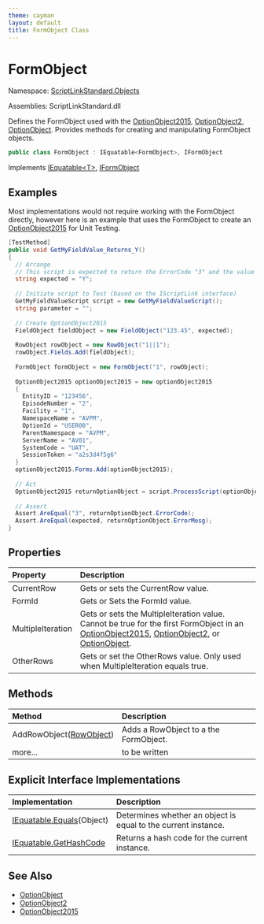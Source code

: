 ```yaml
---
theme: cayman
layout: default
title: FormObject Class
---
```


# FormObject

Namespace: [ScriptLinkStandard.Objects](./)

Assemblies: ScriptLinkStandard.dll

Defines the FormObject used with the [OptionObject2015](./optionobject2015.md), [OptionObject2](./optionobject2.md), [OptionObject](./optionobject.md). Provides methods for creating and manipulating FormObject objects.

``` c#
public class FormObject : IEquatable<FormObject>, IFormObject
```

Implements [IEquatable&lt;T&gt;](https://docs.microsoft.com/en-us/dotnet/api/system.iequatable-1?view=netstandard-1.1), [IFormObject](/docs/api/scriptlinkstandard.interfaces/iformobject.md)

## Examples

Most implementations would not require working with the FormObject directly, however here is an example that uses the FormObject to create an [OptionObject2015](./optionobject2015.md) for Unit Testing.

``` c#
[TestMethod]
public void GetMyFieldValue_Returns_Y()
{
  // Arrange
  // This script is expected to return the ErrorCode "3" and the value "Y" in the ErrorMesg.
  string expected = "Y";
  
  // Initiate script to Test (based on the IScriptLink interface)
  GetMyFieldValueScript script = new GetMyFieldValueScript();
  string parameter = "";
  
  // Create OptionObject2015
  FieldObject fieldObject = new FieldObject("123.45", expected);
  
  RowObject rowObject = new RowObject("1||1");
  rowObject.Fields.Add(fieldObject);
  
  FormObject formObject = new FormObject("1", rowObject);
  
  OptionObject2015 optionObject2015 = new optionObject2015
  {
    EntityID = "123456",
    EpisodeNumber = "2",
    Facility = "1",
    NamespaceName = "AVPM",
    OptionId = "USER00",
    ParentNamespace = "AVPM",
    ServerName = "AV01",
    SystemCode = "UAT",
    SessionToken = "a2s3d4f5g6"
  }
  optionObject2015.Forms.Add(optionObject2015);
  
  // Act
  OptionObject2015 returnOptionObject = script.ProcessScript(optionObject, parameter);
  
  // Assert
  Assert.AreEqual("3", returnOptionObject.ErrorCode);
  Assert.AreEqual(expected, returnOptionObject.ErrorMesg);
}
```

## Properties

| Property        | Description |
|:----------------|:------------|
| CurrentRow      | Gets or sets the CurrentRow value. |
| FormId          | Gets or Sets the FormId value. |
| MultipleIteration | Gets or sets the MultipleIteration value. Cannot be true for the first FormObject in an [OptionObject2015](./optionobject2015.md), [OptionObject2](./optionobject2.md), or [OptionObject](./optionobject.md). |
| OtherRows       | Gets or set the OtherRows value. Only used when MultipleIteration equals true. |

## Methods

| Method        | Description |
|:----------------|:------------|
| AddRowObject([RowObject](./rowobject.md)) | Adds a RowObject to a the FormObject. |
| more... | to be written |

## Explicit Interface Implementations

| Implementation                                                                                                           | Description                                                    |
|:-------------------------------------------------------------------------------------------------------------------------|:---------------------------------------------------------------|
| [IEquatable.Equals](https://docs.microsoft.com/en-us/dotnet/api/system.iequatable-1.equals?view=netstandard-1.1)(Object) | Determines whether an object is equal to the current instance. |
| [IEquatable.GetHashCode](https://docs.microsoft.com/en-us/dotnet/api/system.iequatable-1?view=netstandard-1.1)           | Returns a hash code for the current instance.                  |

## See Also

* [OptionObject](./optionobject.md)
* [OptionObject2](./optionobject2.md)
* [OptionObject2015](./optionobject2015.md)
